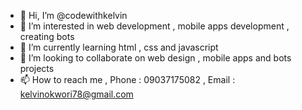 - 👋 Hi, I’m @codewithkelvin
- 👀 I’m interested in web development , mobile apps development , creating bots 
- 🌱 I’m currently learning html , css and javascript
- 💞️ I’m looking to collaborate on web design , mobile apps and bots projects
- 📫 How to reach me , Phone : 09037175082 , Email : kelvinokwori78@gmail.com

<!---
codewithkelvin/codewithkelvin is a ✨ special ✨ repository because its `README.md` (this file) appears on your GitHub profile.
You can click the Preview link to take a look at your changes.
--->
